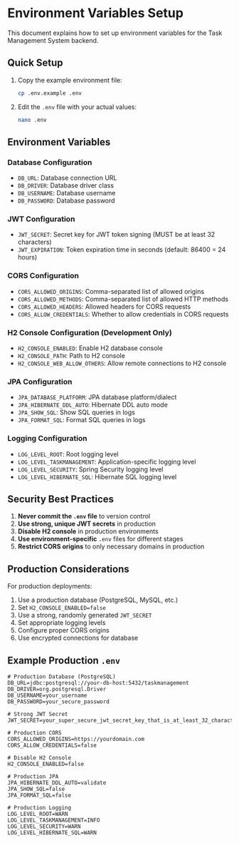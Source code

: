 # Environment Variables Setup

This document explains how to set up environment variables for the Task Management System backend.

## Quick Setup

1. Copy the example environment file:
   ```bash
   cp .env.example .env
   ```

2. Edit the `.env` file with your actual values:
   ```bash
   nano .env
   ```

## Environment Variables

### Database Configuration
- `DB_URL`: Database connection URL
- `DB_DRIVER`: Database driver class
- `DB_USERNAME`: Database username
- `DB_PASSWORD`: Database password

### JWT Configuration
- `JWT_SECRET`: Secret key for JWT token signing (MUST be at least 32 characters)
- `JWT_EXPIRATION`: Token expiration time in seconds (default: 86400 = 24 hours)

### CORS Configuration
- `CORS_ALLOWED_ORIGINS`: Comma-separated list of allowed origins
- `CORS_ALLOWED_METHODS`: Comma-separated list of allowed HTTP methods
- `CORS_ALLOWED_HEADERS`: Allowed headers for CORS requests
- `CORS_ALLOW_CREDENTIALS`: Whether to allow credentials in CORS requests

### H2 Console Configuration (Development Only)
- `H2_CONSOLE_ENABLED`: Enable H2 database console
- `H2_CONSOLE_PATH`: Path to H2 console
- `H2_CONSOLE_WEB_ALLOW_OTHERS`: Allow remote connections to H2 console

### JPA Configuration
- `JPA_DATABASE_PLATFORM`: JPA database platform/dialect
- `JPA_HIBERNATE_DDL_AUTO`: Hibernate DDL auto mode
- `JPA_SHOW_SQL`: Show SQL queries in logs
- `JPA_FORMAT_SQL`: Format SQL queries in logs

### Logging Configuration
- `LOG_LEVEL_ROOT`: Root logging level
- `LOG_LEVEL_TASKMANAGEMENT`: Application-specific logging level
- `LOG_LEVEL_SECURITY`: Spring Security logging level
- `LOG_LEVEL_HIBERNATE_SQL`: Hibernate SQL logging level

## Security Best Practices

1. **Never commit the `.env` file** to version control
2. **Use strong, unique JWT secrets** in production
3. **Disable H2 console** in production environments
4. **Use environment-specific** `.env` files for different stages
5. **Restrict CORS origins** to only necessary domains in production

## Production Considerations

For production deployments:

1. Use a production database (PostgreSQL, MySQL, etc.)
2. Set `H2_CONSOLE_ENABLED=false`
3. Use a strong, randomly generated `JWT_SECRET`
4. Set appropriate logging levels
5. Configure proper CORS origins
6. Use encrypted connections for database

## Example Production `.env`

```env
# Production Database (PostgreSQL)
DB_URL=jdbc:postgresql://your-db-host:5432/taskmanagement
DB_DRIVER=org.postgresql.Driver
DB_USERNAME=your_username
DB_PASSWORD=your_secure_password

# Strong JWT Secret
JWT_SECRET=your_super_secure_jwt_secret_key_that_is_at_least_32_characters_long

# Production CORS
CORS_ALLOWED_ORIGINS=https://yourdomain.com
CORS_ALLOW_CREDENTIALS=false

# Disable H2 Console
H2_CONSOLE_ENABLED=false

# Production JPA
JPA_HIBERNATE_DDL_AUTO=validate
JPA_SHOW_SQL=false
JPA_FORMAT_SQL=false

# Production Logging
LOG_LEVEL_ROOT=WARN
LOG_LEVEL_TASKMANAGEMENT=INFO
LOG_LEVEL_SECURITY=WARN
LOG_LEVEL_HIBERNATE_SQL=WARN
```
